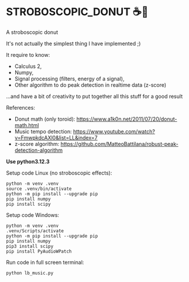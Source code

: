 # STROBOSCOPIC_DONUT :coffee::doughnut:
A stroboscopic donut 

It's not actually the simplest thing I have implemented ;)

It require to know:
- Calculus 2,
- Numpy,
- Signal processing (filters, energy of a signal),
- Other algorithm to do peak detection in realtime data (z-score) 
  
...and have a bit of creativity to put together all this stuff for a good result

References:
- Donut math (only toroid): https://www.a1k0n.net/2011/07/20/donut-math.html 
- Music tempo detection: https://www.youtube.com/watch?v=FmwpkdcAXl0&list=LL&index=7
- z-score algorithm: https://github.com/MatteoBattilana/robust-peak-detection-algorithm

**Use python3.12.3**

Setup code Linux (no stroboscopic effects):
```
python -m venv .venv
source .venv/bin/activate
python -m pip install --upgrade pip
pip install numpy
pip install scipy
```

Setup code Windows:
```
python -m venv .venv
.venv/Scripts/activate
python -m pip install --upgrade pip
pip install numpy
pip3 install scipy
pip install PyAudioWPatch
```



Run code in full screen terminal:
```
python lb_music.py
```